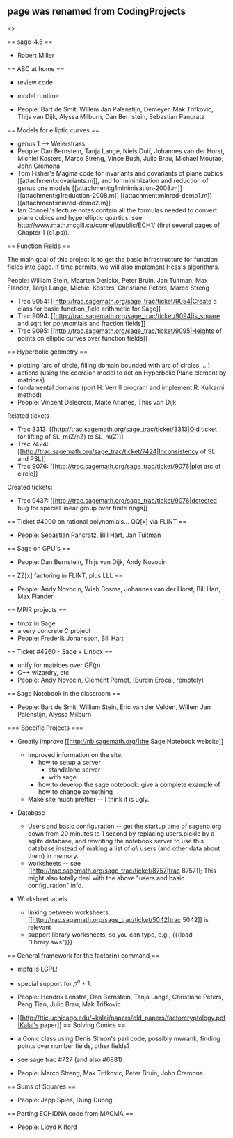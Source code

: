 ## page was renamed from CodingProjects

<<TableOfContents>>

== sage-4.5 ==


 * Robert Miller


== ABC at home ==


 * review code
 * model runtime

 * People: Bart de Smit, Willem Jan Palenstijn, Demeyer, Mak Trifkovic, Thijs van Dijk, Alyssa Milburn, Dan Bernstein, Sebastian Pancratz


== Models for elliptic curves ==


 * genus 1 --> Weierstrass
 * People: Dan Bernstein, Tanja Lange, Niels Duif, Johannes van der Horst, Michiel Kosters, Marco Streng, Vince Bush, Julio Brau, Michael Mourao, John Cremona
 * Tom Fisher's Magma code for invariants and covariants of plane cubics [[attachment:covariants.m]], and for minimization and reduction of genus one models [[attachment:g1minimisation-2008.m]] [[attachment:g1reduction-2008.m]] [[attachment:minred-demo1.m]] [[attachment:minred-demo2.m]]
 * Ian Connell's lecture notes contain all the formulas needed to convert plane cubics and hyperelliptic quartics:  see http://www.math.mcgill.ca/connell/public/ECH1/ (first several pages of Chapter 1 (c1.ps)).


== Function Fields ==

The main goal of this project is to get the basic infrastructure for function fields into Sage.   If time permits, we will also implement Hess's algorithms.

People: William Stein, Maarten Derickx, Peter Bruin, Jan Tuitman, Max Flander, Tanja Lange, Michiel Kosters, Christiane Peters, Marco Streng 

 * Trac 9054: [[http://trac.sagemath.org/sage_trac/ticket/9054|Create a class for basic function_field arithmetic for Sage]]
 * Trac 9094: [[http://trac.sagemath.org/sage_trac/ticket/9094|is_square and sqrt for polynomials and fraction fields]]
 * Trac 9095: [[http://trac.sagemath.org/sage_trac/ticket/9095|Heights of points on elliptic curves over function fields]]


== Hyperbolic geometry ==

 * plotting (arc of circle, filling domain bounded with arc of circles, ...)
 * actions (using the coercion model to act on Hyperbolic Plane element by matrices)
 * fundamental domains (port H. Verrill program and implement R. Kulkarni method)
 * People: Vincent Delecroix, Maite Arianes, Thijs van Dijk

Related tickets
 * Trac 3313: [[http://trac.sagemath.org/sage_trac/ticket/3313|Old ticket for lifting of SL_m(Z/nZ) to SL_m(Z)]]
 * Trac 7424: [[http://trac.sagemath.org/sage_trac/ticket/7424|Inconsistency of SL and PSL]]
 * Trac 9076: [[http://trac.sagemath.org/sage_trac/ticket/9076|plot arc of circle]]

Created tickets:
 * Trac 9437: [[http://trac.sagemath.org/sage_trac/ticket/9076|detected bug for special linear group over finite rings]]

== Ticket #4000 on rational polynomials... QQ[x] via FLINT ==


 * People: Sebastian Pancratz, Bill Hart, Jan Tuitman


== Sage on GPU's ==


 * People: Dan Bernstein, Thijs van Dijk, Andy Novocin


== ZZ[x] factoring in FLINT, plus LLL ==


 * People: Andy Novocin, Wieb Bosma, Johannes van der Horst, Bill Hart, Max Flander


== MPIR projects ==

 * fmpz in Sage
 * a very concrete C project
 * People: Frederik Johansson, Bill Hart

== Ticket #4260 - Sage + Linbox ==


 * unify for matrices over GF(p)
 * C++ wizardry, etc
 * People: Andy Novocin, Clement Pernet, (Burcin Erocal, remotely)


== Sage Notebook in the classroom ==


 * People: Bart de Smit, William Stein, Eric van der Velden, Willem Jan Palenstijn, Alyssa Milburn

=== Specific Projects ===

  * Greatly improve [[http://nb.sagemath.org/|the Sage Notebook website]]
    * Improved information on the site:
       * how to setup a server
          * standalone server
          * with sage
       * how to develop the sage notebook: give a complete example of how to change something
    * Make site much prettier -- I think it is ugly.

  * Database
    * Users and basic configuration -- get the startup time of sagenb.org down from 20 minutes to 1 second by replacing users.pickle by a sqlite database, and rewriting the notebook server to use this database instead of making a list of *all* users (and other data about them) in memory.
    * worksheets -- see [[http://trac.sagemath.org/sage_trac/ticket/8757|trac 8757]];  This might also totally deal with the above "users and basic configuration" info. 

  * Worksheet labels
    * linking between worksheets: [[http://trac.sagemath.org/sage_trac/ticket/5042|trac 5042]] is relevant
    * support library worksheets, so you can type, e.g., {{{load "library.sws"}}}
   

== General framework for the factor(n) command ==

 * mpfq is LGPL!
 * special support for $p^n \pm 1$.
 * People: Hendrik Lenstra, Dan Bernstein, Tanja Lange, Christiane Peters, Peng Tian, Julio Brau, Mak Trifkovic
 * [[http://ttic.uchicago.edu/~kalai/papers/old_papers/factorcryptology.pdf|Kalai's paper]]
== Solving Conics ==



 * a Conic class using Denis Simon's pari code, possibly mwrank, finding points over number fields, other fields?
 * see sage trac #727 (and also #6881)
 * People: Marco Streng, Mak Trifkovic, Peter Bruin, John Cremona


== Sums of Squares ==


 * People: Japp Spies, Dung Duong

== Porting ECHIDNA code from MAGMA ==


 * People: Lloyd Kilford
